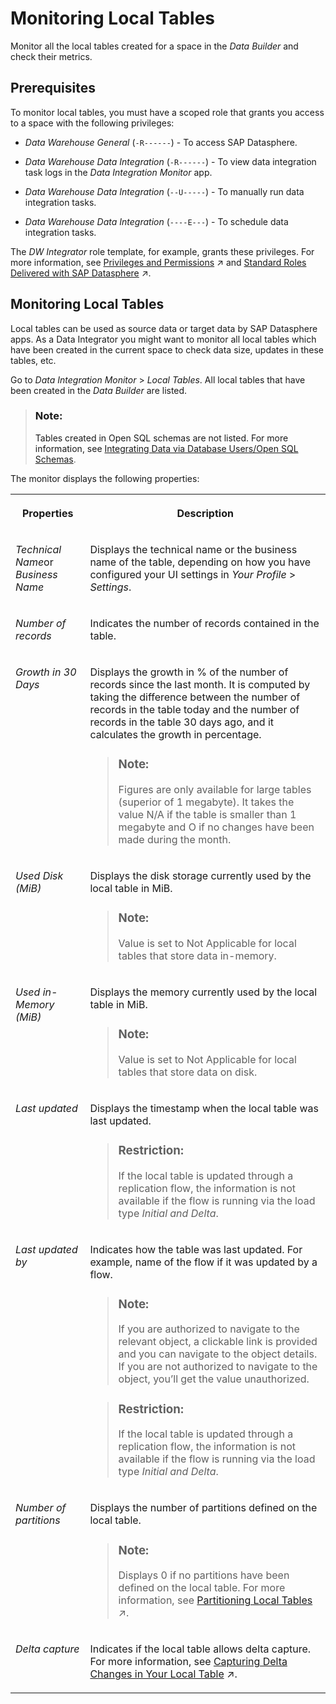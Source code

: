 <!-- loio374046156e5b47599fc9b96c8c3a4dce -->

# Monitoring Local Tables

Monitor all the local tables created for a space in the *Data Builder* and check their metrics.



<a name="loio374046156e5b47599fc9b96c8c3a4dce__section_fml_rfb_t2c"/>

## Prerequisites

To monitor local tables, you must have a scoped role that grants you access to a space with the following privileges:

-   *Data Warehouse General* \(`-R------`\) - To access SAP Datasphere.
-   *Data Warehouse Data Integration* \(`-R------`\) - To view data integration task logs in the *Data Integration Monitor* app.

-   *Data Warehouse Data Integration* \(`--U-----`\) - To manually run data integration tasks.

-   *Data Warehouse Data Integration* \(`----E---`\) - To schedule data integration tasks.


The *DW Integrator* role template, for example, grants these privileges. For more information, see [Privileges and Permissions](https://help.sap.com/viewer/935116dd7c324355803d4b85809cec97/DEV_CURRENT/en-US/d7350c6823a14733a7a5727bad8371aa.html "A privilege represents a task or an area in SAP Datasphere and can be assigned to a specific role. The actions that can be performed in the area are determined by the permissions assigned to a privilege.") :arrow_upper_right: and [Standard Roles Delivered with SAP Datasphere](https://help.sap.com/viewer/935116dd7c324355803d4b85809cec97/DEV_CURRENT/en-US/a50a51d80d5746c9b805a2aacbb7e4ee.html "SAP Datasphere is delivered with several standard roles. A standard role includes a predefined set of privileges and permissions.") :arrow_upper_right:. 



<a name="loio374046156e5b47599fc9b96c8c3a4dce__section_ljm_3y1_t2c"/>

## Monitoring Local Tables

Local tables can be used as source data or target data by SAP Datasphere apps. As a Data Integrator you might want to monitor all local tables which have been created in the current space to check data size, updates in these tables, etc.

Go to *Data Integration Monitor* \> *Local Tables*. All local tables that have been created in the *Data Builder* are listed.

> ### Note:  
> Tables created in Open SQL schemas are not listed. For more information, see [Integrating Data via Database Users/Open SQL Schemas](../Integrating-Data-Via-Database-Users/Open-SQL-Schema/integrating-data-via-database-users-open-sql-schemas-3de55a7.md).

The monitor displays the following properties:


<table>
<tr>
<th valign="top">

Properties

</th>
<th valign="top">

Description

</th>
</tr>
<tr>
<td valign="top">

*Technical Name*or *Business Name*

</td>
<td valign="top">

Displays the technical name or the business name of the table, depending on how you have configured your UI settings in *Your Profile* \> *Settings*.

</td>
</tr>
<tr>
<td valign="top">

*Number of records*

</td>
<td valign="top">

Indicates the number of records contained in the table.

</td>
</tr>
<tr>
<td valign="top">

*Growth in 30 Days*

</td>
<td valign="top">

Displays the growth in % of the number of records since the last month. It is computed by taking the difference between the number of records in the table today and the number of records in the table 30 days ago, and it calculates the growth in percentage.

> ### Note:  
> Figures are only available for large tables \(superior of 1 megabyte\). It takes the value N/A if the table is smaller than 1 megabyte and O if no changes have been made during the month.



</td>
</tr>
<tr>
<td valign="top">

*Used Disk \(MiB\)*

</td>
<td valign="top">

Displays the disk storage currently used by the local table in MiB.

> ### Note:  
> Value is set to Not Applicable for local tables that store data in-memory.



</td>
</tr>
<tr>
<td valign="top">

*Used in-Memory \(MiB\)*

</td>
<td valign="top">

Displays the memory currently used by the local table in MiB.

> ### Note:  
> Value is set to Not Applicable for local tables that store data on disk.



</td>
</tr>
<tr>
<td valign="top">

*Last updated*

</td>
<td valign="top">

Displays the timestamp when the local table was last updated.

> ### Restriction:  
> If the local table is updated through a replication flow, the information is not available if the flow is running via the load type *Initial and Delta*.



</td>
</tr>
<tr>
<td valign="top">

*Last updated by*

</td>
<td valign="top">

Indicates how the table was last updated. For example, name of the flow if it was updated by a flow.

> ### Note:  
> If you are authorized to navigate to the relevant object, a clickable link is provided and you can navigate to the object details. If you are not authorized to navigate to the object, you’ll get the value unauthorized.

> ### Restriction:  
> If the local table is updated through a replication flow, the information is not available if the flow is running via the load type *Initial and Delta*.



</td>
</tr>
<tr>
<td valign="top">

*Number of partitions*

</td>
<td valign="top">

Displays the number of partitions defined on the local table.

> ### Note:  
> Displays 0 if no partitions have been defined on the local table. For more information, see [Partitioning Local Tables](https://help.sap.com/viewer/24f836070a704022a40c15442163e5cf/DEV_CURRENT/en-US/03191f36e9144b2aaa47b8c9eea039c1.html "Create partitions for your local table to break your data down into smaller tables, and better manage tables with large volume of data.") :arrow_upper_right:.



</td>
</tr>
<tr>
<td valign="top">

*Delta capture*

</td>
<td valign="top">

Indicates if the local table allows delta capture. For more information, see [Capturing Delta Changes in Your Local Table](https://help.sap.com/viewer/24f836070a704022a40c15442163e5cf/DEV_CURRENT/en-US/154bdffb35814d5481d1f6de143a6b9e.html "Track the changes that will be made later on your local table after you have deployed it.") :arrow_upper_right:.

</td>
</tr>
</table>


